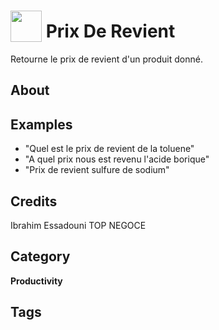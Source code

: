# <img src="https://raw.githack.com/FortAwesome/Font-Awesome/master/svgs/solid/money-bill.svg" card_color="#222222" width="50" height="50" style="vertical-align:bottom"/> Prix De Revient
Retourne le prix de revient d'un produit donné.

## About


## Examples
* "Quel est le prix de revient de la toluene"
* "A quel prix nous est revenu l'acide borique"
* "Prix de revient sulfure de sodium"

## Credits
Ibrahim Essadouni TOP NEGOCE

## Category
**Productivity**

## Tags

